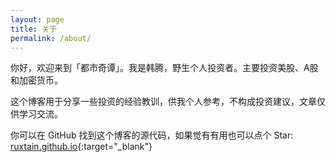 ```yaml
---
layout: page
title: 关于
permalink: /about/
---
```


你好，欢迎来到「都市奇谭」。我是韩腾，野生个人投资者。主要投资美股、A股和加密货币。

这个博客用于分享一些投资的经验教训，供我个人参考，不构成投资建议，文章仅供学习交流。

你可以在 GitHub 找到这个博客的源代码，如果觉有有用也可以点个 Star:
[ruxtain.github.io][urbanmyth-organization]{:target="_blank"} 


[urbanmyth-organization]: https://github.com/ruxtain/ruxtain.github.io
